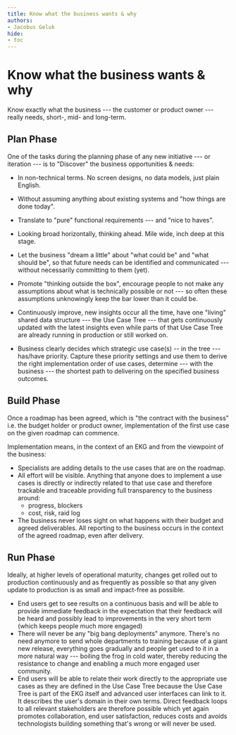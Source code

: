 ```yaml
---
title: Know what the business wants & why
authors:
- Jacobus Geluk
hide:
- toc
---
```

# Know what the business wants & why

Know exactly what the business --- the customer or product owner
--- really needs, short-, mid- and long-term.

## Plan Phase

One of the tasks during the planning phase of any new initiative
--- or iteration --- is to "Discover" the business opportunities &
needs:

- In non-technical terms. No screen designs, no data models, just plain English.

- Without assuming anything about existing systems and "how
  things are done today".

- Translate to "pure" functional requirements --- and "nice
  to haves".

- Looking broad horizontally, thinking ahead. Mile wide, inch
  deep at this stage.

- Let the business "dream a little" about "what could be"
  and "what should be", so that future needs can be
  identified and communicated --- without necessarily
  committing to them (yet).

- Promote "thinking outside the box", encourage people to
  not make any assumptions about what is technically possible
  or not --- so often these assumptions unknowingly keep the
  bar lower than it could be.

- Continuously improve, new insights occur all the time, have one
  "living" shared data structure --- the Use Case Tree --- that gets
  continuously updated with the latest insights even while parts
  of that Use Case Tree are already running in production or still
  worked on.

- Business clearly decides which strategic use case(s) -- in the tree --- 
  has/have priority. Capture these priority settings and use them to
  derive the right implementation order of use cases, determine 
  --- with the business --- the shortest path to delivering on the
  specified business outcomes.

## Build Phase

Once a roadmap has been agreed, which is "the contract with the business" 
i.e. the budget holder or product owner, implementation of the first use
case on the given roadmap can commence.

Implementation means, in the context of an EKG and from the viewpoint of
the business:

- Specialists are adding details to the use cases that are on the roadmap.
- All effort will be visible. Anything that anyone does to implement a use cases
  is directly or indirectly related to that use case and therefore trackable
  and traceable providing full transparency to the business around:
    - progress, blockers
    - cost, risk, raid log
- The business never loses sight on what happens with their
  budget and agreed deliverables.
  All reporting to the business occurs in the context of
  the agreed roadmap, even after delivery.

## Run Phase

Ideally, at higher levels of operational maturity, changes get rolled out to
production continuously and as frequently as possible so that any given update
to production is as small and impact-free as possible.

- End users get to see results on a continuous basis and will be able to provide
  immediate feedback in the expectation that their feedback will be heard and possibly
  lead to improvements in the very short term (which keeps people much more engaged)
- There will never be any "big bang deployments" anymore. There's no need anymore
  to send whole departments to training because of a giant new release, everything
  goes gradually and people get used to it in a more natural way --- boiling the frog 
  in cold water, thereby reducing the resistance to change and enabling a much
  more engaged user community.
- End users will be able to relate their work directly to the appropriate use cases
  as they are defined in the Use Case Tree because the Use Case Tree is part of the
  EKG itself and advanced user interfaces can link to it. It describes the user's
  domain in their own terms. Direct feedback loops to all relevant stakeholders
  are therefore possible which yet again promotes collaboration, end user satisfaction,
  reduces costs and avoids technologists building something that's wrong or will
  never be used.

